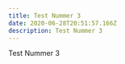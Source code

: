 ```yaml
---
title: Test Nummer 3
date: 2020-06-28T20:51:57.166Z
description: Test Nummer 3
---
```

Test Nummer 3
